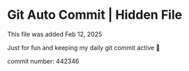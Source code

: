 # Git Auto Commit | Hidden File

This file was added Feb 12, 2025

Just for fun and keeping my daily git commit active 🤪

commit number: 442346
